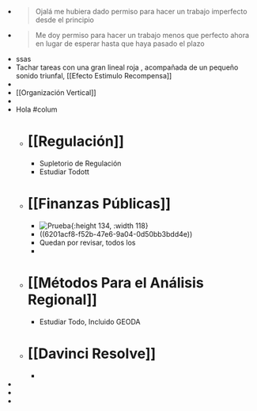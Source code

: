 - > Ojalá me hubiera dado permiso para hacer un trabajo imperfecto desde el principio
- > Me doy permiso para hacer un trabajo menos que perfecto ahora en lugar de esperar hasta que haya pasado el plazo
- ssas
- Tachar tareas con una gran lineal roja , acompañada de un pequeño sonido triunfal, [[Efecto Estimulo Recompensa]]
-
- [[Organización Vertical]]
-
- Hola #colum
	- # [[Regulación]]
		- Supletorio de Regulación
		- Estudiar Todott
	- # [[Finanzas Públicas]]
		- ![Prueba](https://media.istockphoto.com/photos/background-of-the-many-american-one-hundred-dollar-banknotes-picture-id1160534857?k=20&m=1160534857&s=612x612&w=0&h=L4tHGuWdVebQqlF_kjA0_elnUKoJKvZbK-5gFKhJLb4=https://media.istockphoto.com/photos/background-of-the-many-american-one-hundred-dollar-banknotes-picture-id1160534857?k=20&m=1160534857&s=612x612&w=0&h=L4tHGuWdVebQqlF_kjA0_elnUKoJKvZbK-5gFKhJLb4=){:height 134, :width 118}
		- ((6201acf8-f52b-47e6-9a04-0d50bb3bdd4e))
		- Quedan  por revisar, todos los
		-
	- # [[Métodos Para el Análisis Regional]]
		- Estudiar Todo, Incluido GEODA
	- # [[Davinci Resolve]]
		-
-
-
-